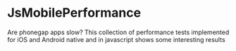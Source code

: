 JsMobilePerformance
===================

Are phonegap apps slow? This collection of performance tests implemented for iOS and Android native and in javascript shows some interesting results